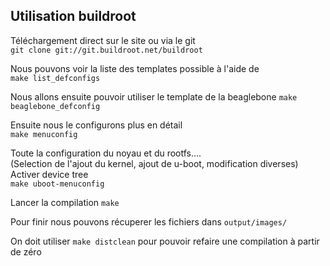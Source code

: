 Utilisation buildroot
----------------

Téléchargement direct sur le site ou via le git  
`git clone git://git.buildroot.net/buildroot`

Nous pouvons voir la liste des templates possible à l'aide de  
`make list_defconfigs`

Nous allons ensuite pouvoir utiliser le template de la beaglebone
`make beaglebone_defconfig`

Ensuite nous le configurons plus en détail  
`make menuconfig`  

Toute la configuration du noyau et du rootfs....  
(Selection de l'ajout du kernel, ajout de u-boot, modification diverses) Activer device tree  
`make uboot-menuconfig`

Lancer la compilation `make`

Pour finir nous pouvons récuperer les fichiers dans `output/images/`

On doit utiliser `make distclean` pour pouvoir refaire une compilation à partir de zéro